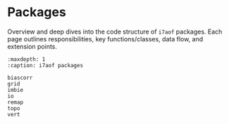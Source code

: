 # Packages

Overview and deep dives into the code structure of `i7aof` packages. Each page outlines responsibilities, key functions/classes, data flow, and extension points.

```{toctree}
:maxdepth: 1
:caption: i7aof packages

biascorr
grid
imbie
io
remap
topo
vert
```
